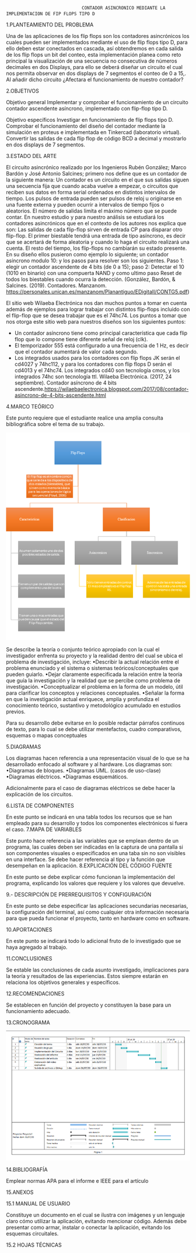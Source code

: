                                  CONTADOR ASINCRONICO MEDIANTE LA IMPLEMENTACION DE FIP FLOPS TIPO D


1.PLANTEAMIENTO DEL PROBLEMA

Una de las aplicaciones de los flip flops son los contadores asincrónicos los cuales pueden ser implementados mediante el uso de flip flops tipo D, para ello deben estar conectados en cascada, así obtendremos
en cada salida de los flip flops un bit del conteo, esta implementación planea como reto principal la visualización de una secuencia no consecutiva de números decimales en dos Displays, para ello se deberá 
diseñar un circuito el cual nos permita observar en dos displays de 7 segmentos el conteo de 0 a 15,. Al añadir dicho circuito ¿Afectara el funcionamiento de nuestro contador?


2.OBJETIVOS

Objetivo general
Implementar y comprobar el funcionamiento de un circuito contador ascendente asíncrono, implementado con flip-flop tipo D.

Objetivo específicos
Investigar en funcionamiento de flip flops tipo D.
Comprobar el funcionamiento del diseño del contador mediante la simulación en proteus e implementada en Tinkercad (laboratorio virtual).
Convertir las salidas de cada flip flop de código BCD a decimal y mostrarlo en dos displays de 7 segmentos.


3.ESTADO DEL ARTE

El circuito asincrónico realizado por los Ingenieros Rubén González; Marco Bardón y José Antonio Salcines; primero nos define que es un contador de la siguiente manera: 
Un contador es un circuito en el que sus salidas siguen una secuencia fija que cuando acaba vuelve a empezar, o circuitos que reciben sus datos en forma serial ordenados en distintos intervalos de tiempo. Los pulsos de entrada pueden ser pulsos de reloj u originarse en una fuente externa y pueden ocurrir a intervalos de tiempo fijos o aleatorios. El número de salidas limita el máximo número que se puede contar. En nuestro estudio y para nuestro análisis se estudiará los contadores asincrónicos que en el contexto de los autores nos explica que son: Las salidas de cada flip-flop sirven de entrada CP para disparar otro flip-flop. El primer biestable tendrá una entrada de tipo asíncrono, es decir que se acertará de forma aleatoria y cuando lo haga el circuito realizará una cuenta. El resto del tiempo, los flip-flops no cambiarán su estado presente. En su diseño ellos pusieron como ejemplo lo siguiente; un contador asíncrono modulo 10: y los pasos para resolver son los siguientes. Paso 1: elegir un contador ascendente de 4 bits (de 0 a 15); paso 2: Detectar el 10 (1010 en binario) con una compuerta NAND y como ultimo paso Reset de todos los biestables cuando ocurra la detección.
(González, Bardón, & Salcines. (2019). Contadores. Manzanom. https://personales.unican.es/manzanom/Planantiguo/EDigitalI/CONTG5.pdf)

El sitio web Wilaeba Electrónica nos dan muchos puntos a tomar en cuenta además de ejemplos para lograr trabajar con distintos flip-flops incluido con el flip-flop que se desea trabajar que es el 74hc74. Los puntos a tomar que nos otorga este sitio web para nuestros diseños son los siguientes puntos: 
- Un contador asíncrono tiene como principal característica que cada flip flop que lo compone tiene diferente señal de reloj (clk).
- El temporizador 555 está configurado a una frecuencia de 1 Hz, es decir que el contador aumentará de valor cada segundo.
- Los integrados usados para los contadores con flip flops JK serán el cd4027 y 74hc112, y para los contadores con flip flops D serán el cd4013 y el 74hc74. Los integrados cd40 son tecnología cmos, y los integrados 74hc son tecnología ttl. Wilaeba Electrónica. (2017, 24 septiembre). Contador asíncrono de 4 bits ascendente.https://wilaebaelectronica.blogspot.com/2017/08/contador-asincrono-de-4-bits-ascendente.html

4.MARCO TEÓRICO

Este punto requiere que el estudiante realice una amplia consulta bibliográfica sobre el tema de su trabajo.

![alt text](https://github.com/Proyecto-Digitales/INFORME-N.2/blob/master/Img/marco%20teorico%201.png)

Se describe la teoría o conjunto teórico apropiado con la cual el investigador enfrenta su proyecto y la realidad dentro del cual se ubica el problema de investigación, incluye:
•Describir la actual relación entre el problema enunciado y el sistema o sistemas teóricos/conceptuales que pueden guiarlo.
•Dejar claramente especificada la relación entre la teoría que guía la investigación y la realidad que se percibe como problema de investigación.
•Conceptualizar el problema en la forma de un modelo, útil para clarificar los conceptos y relaciones conceptuales.
•Señalar la forma en que la investigación actual enriquece, amplía y profundiza el conocimiento teórico, sustantivo y metodológico acumulado en estudios previos.

Para su desarrollo debe evitarse en lo posible redactar párrafos continuos de texto, para lo cual se debe utilizar mentefactos, cuadro comparativos, esquemas o mapas conceptuales

5.DIAGRAMAS

Los diagramas hacen referencia a una representación visual de lo que se ha desarrollado enfocado al software y al hardware. Los diagramas son:
•Diagramas de bloques.
•Diagramas UML. (casos de uso-clase)
•Diagramas eléctricos.
•Diagramas esquemáticos.

Adicionalmente para el caso de diagramas eléctricos se debe hacer la explicación de los circuitos.






6.LISTA DE COMPONENTES

En este punto se indicará en una tabla todos los recursos que se han empleado para su desarrollo y todos los componentes electrónicos si fuera el caso.
7.MAPA DE VARIABLES

Este punto hace referencia a las variables que se emplean dentro de un programa, las cuales deben ser indicadas en la captura de una pantalla si son componentes visuales o especificados en una taba sin no son visibles en una interface. Se debe hacer referencia al tipo y la función que desempeñan en la aplicación.
8.EXPLICACIÓN DEL CÓDIGO FUENTE

En este punto se debe explicar cómo funcionan la implementación del programa, explicando los valores que requiere y los valores que devuelve.

9.- DESCRIPCIÓN DE PRERREQUISITOS Y CONFIGURACIÓN

En este punto se debe especificar las aplicaciones secundarias necesarias, la configuración del terminal, así como cualquier otra información necesaria para que pueda funcionar el proyecto, tanto en hardware como en software.

10.APORTACIONES

En este punto se indicará todo lo adicional fruto de lo investigado que se haya agregado al trabajo.

11.CONCLUSIONES

Se estable las conclusiones de cada asunto investigado, implicaciones para la teoría y resultados de las experiencias. Estos siempre estarán en relaciona los objetivos generales y específicos.

12.RECOMENDACIONES

Se establecen en función del proyecto y constituyen la base para un funcionamiento adecuado.

13.CRONOGRAMA

![alt text](https://github.com/Proyecto-Digitales/INFORME-N.2/blob/master/Img/Cronograma.PNG)


14.BIBLIOGRAFÍA

Emplear normas APA para el informe e IEEE para el artículo

15.ANEXOS

15.1 MANUAL DE USUARIO

Constituye un documento en el cual se ilustra con imágenes y un lenguaje claro cómo utilizar la aplicación, evitando mencionar código. Además debe presentar como armar, instalar o conectar la aplicación, evitando los esquemas circuitales.

15.2 HOJAS TÉCNICAS
